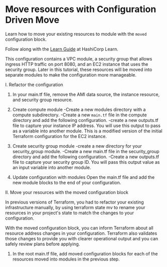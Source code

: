 # Move resources with Configuration Driven Move

Learn how to move your existing resources to module with the `moved` configuration block.

Follow along with the [Learn Guide](https://learn.hashicorp.com/tutorials/terraform/move-config) at HashiCorp Learn.


This configuration contains a VPC module, a security group that allows ingress HTTP traffic on port 8080, and an EC2 instance that uses the security group. Later in this tutorial, these resources will be moved into separate modules to make the configuration more manageable.

I. Refactor the configuration

1. In your main.tf file, remove the AMI data source, the instance resource, and security group resource.

2. Create compute module
-Create a new modules directory with a compute subdirectory.
-Create a new `main.tf` file in the compute directory and add the following configuration.
-create a new outputs.tf file to capture your instance IP address. You will use this output to pass as a variable into another module.
This is a modified version of the initial Terraform configuration for the EC2 instance.

3. Create security group module
-create a new directory for your security_group module.
-Create a new main.tf file in the security_group directory and add the following configuration.
-Create a new outputs.tf file to capture your security group ID. You will pass this output value as an input variable into another module.

4. Update configuration with modules
Open the main.tf file and add the new module blocks to the end of your configuration.

II. Move your resources with the moved configuration block

In previous versions of Terraform, you had to refactor your existing infrastructure manually, by using terraform state mv to rename your resources in your project's state to match the changes to your configuration.

With the moved configuration block, you can inform Terraform about all resource address changes in your configuration. Terraform also validates those changes to provide you with clearer operational output and you can safely review plans before applying.


1. In the root main.tf file, add moved configuration blocks for each of the resources moved into modules in the previous step.